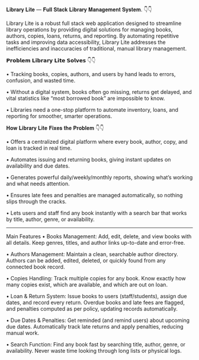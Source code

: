 𝐋𝐢𝐛𝐫𝐚𝐫𝐲 𝐋𝐢𝐭𝐞 — 𝐅𝐮𝐥𝐥 𝐒𝐭𝐚𝐜𝐤 𝐋𝐢𝐛𝐫𝐚𝐫𝐲 𝐌𝐚𝐧𝐚𝐠𝐞𝐦𝐞𝐧𝐭 𝐒𝐲𝐬𝐭𝐞𝐦. 👇👇

Library Lite is a robust full stack web application designed to streamline library operations by providing digital solutions for managing books, authors, copies, loans, returns, and reporting. By automating repetitive tasks and improving data accessibility, Library Lite addresses the inefficiencies and inaccuracies of traditional, manual library management.

𝗣𝗿𝗼𝗯𝗹𝗲𝗺 𝗟𝗶𝗯𝗿𝗮𝗿𝘆 𝗟𝗶𝘁𝗲 𝗦𝗼𝗹𝘃𝗲𝘀 👇👇

•⁠  ⁠Tracking books, copies, authors, and users by hand leads to errors, confusion, and wasted time.

•⁠  ⁠Without a digital system, books often go missing, returns get delayed, and vital statistics like “most borrowed book” are impossible to know.

•⁠  ⁠Libraries need a one-stop platform to automate inventory, loans, and reporting for smoother, smarter operations. 

𝐇𝐨𝐰 𝐋𝐢𝐛𝐫𝐚𝐫𝐲 𝐋𝐢𝐭𝐞 𝐅𝐢𝐱𝐞𝐬 𝐭𝐡𝐞 𝐏𝐫𝐨𝐛𝐥𝐞𝐦 👇👇

•⁠  ⁠Offers a centralized digital platform where every book, author, copy, and loan is tracked in real time.

•⁠  ⁠Automates issuing and returning books, giving instant updates on availability and due dates.

•⁠  ⁠Generates powerful daily/weekly/monthly reports, showing what’s working and what needs attention.

•⁠  ⁠Ensures late fees and penalties are managed automatically, so nothing slips through the cracks.

•⁠  ⁠Lets users and staff find any book instantly with a search bar that works by title, author, genre, or availability.

---
Main Features 
•⁠  ⁠Books Management:
Add, edit, delete, and view books with all details. Keep genres, titles, and author links up-to-date and error-free.

•⁠  ⁠Authors Management:
Maintain a clean, searchable author directory. Authors can be added, edited, deleted, or quickly found from any connected book record.

•⁠  ⁠Copies Handling:
Track multiple copies for any book. Know exactly how many copies exist, which are available, and which are out on loan.

•⁠  ⁠Loan & Return System:
Issue books to users (staff/students), assign due dates, and record every return. Overdue books and late fees are flagged, and penalties computed as per policy, updating records automatically.

•⁠  ⁠Due Dates & Penalties:
Get reminded (and remind users) about upcoming due dates. Automatically track late returns and apply penalties, reducing manual work.

•⁠  ⁠Search Function:
Find any book fast by searching title, author, genre, or availability. Never waste time looking through long lists or physical logs.

